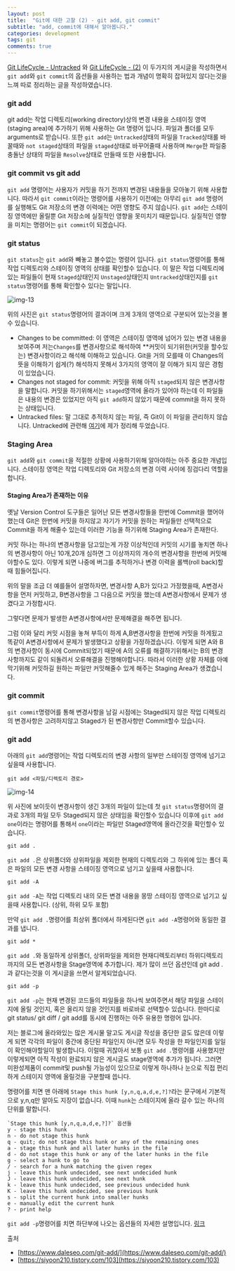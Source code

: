 ```yaml
---
layout: post
title:  "Git에 대한 고찰 (2) - git add, git commit"
subtitle: "add, commit에 대해서 알아봅니다."
categories: development
tags: git
comments: true
---
```


[Git LifeCycle - Untracked](https://wonderfulhuman.github.io/git/Git-LifeCycle/) 와 [Git LifeCycle - (2)](https://wonderfulhuman.github.io/git/Git-LifeCycle-(2)/) 이 두가지의 게시글을 작성하면서 `git add`와 `git commit`의 옵션들을 사용하는 법과 개념이 명확히 잡혀있지 않다는것을 느껴 따로 정리하는 글을 작성하였습니다.

### git add

git add는 작업 디렉토리(working directory)상의 변경 내용을 스테이징 영역(staging area)에 추가하기 위해 사용하는 Git 명령어 입니다. 파일과 폴더를 모두 arguments로 받습니다. 또한 `git add`는 `Untracked`상태의 파일을 `Tracked`상태롤 바꿀때와 `not staged`상태의 파일을 `staged`상태로 바꾸어줄때 사용하며 `Merge`한 파일중 충돌난 상태의 파일을 `Resolve`상태로 만들때 또한 사용합니다.

### git commit vs git add

`git add` 명령어는 사용자가 커밋을 하기 전까지 변경된 내용들을 모아놓기 위해 사용합니다. 따라서 `git commit`이라는 명령어를 사용하기 이전에는 아무리 `git add` 명령어를 실행해도 Git 저장소의 변경 이력에는 어떤 영향도 주지 않습니다. `git add`는 스테이징 영역에만 올릴뿐 Git 저장소에 실질적인 영향을 못미치기 때문입니다. 실질적인 영향을 미치는 명령어는 `git commit`이 되겠습니다.

### git status

`git status`는 `git add`와 빼놓고 볼수없는 명령어 입니다. `git status`명령어를 통해 작업 디렉토리와 스테이징 영역의 상태를 확인할수 있습니다. 이 말은 작업 디렉토리에 있는 파일들이 현재 `Staged`상태인지 `Unstaged`상태인지 `Untracked`상태인지를 `git status`명령어를 통해 확인할수 있다는 말입니다.

![img-13](https://user-images.githubusercontent.com/44861205/124277648-3ec00300-db80-11eb-9825-d302812f336e.png)


위의 사진은 `git status`명령어의 결과이며 크게 3개의 영역으로 구분되어 있는것을 볼수 있습니다.

-   Changes to be committed: 이 영역은 스테이징 영역에 넘어가 있는 변경 내용을 보여주며 저는`Changes`를 변경사항으로 해석하여 \*\*커밋이 되기위한(커밋을 할수있는) 변경사항이라고 해석해 이해하고 있습니다. Git을 거의 모를때 이 Changes의 뜻을 이해하기 쉽게(?) 해석하지 못해서 3가지의 영역이 잘 이해가 되지 않은 경험이 있었습니다.
-   Changes not staged for commit: 커밋을 위해 아직 `staged`되지 않은 변경사항을 말합니다. 커밋을 하기위해서는 `staged`영역에 올라가 있어야 하는데 이 파일들은 내용의 변경은 있었지만 아직 `git add`하지 않았기 때문에 commit을 하지 못하는 상태입니다.
-   Untracked files: 말 그대로 추적하지 않는 파일, 즉 Git이 이 파일을 관리하지 않습니다. Untracked에 관련해 [여기](https://wonderfulhuman.github.io/git/Git-LifeCycle/)에 제가 정리해 두었습니다.

### Staging Area

`git add`와 `git commit`을 적절한 상황에 사용하기위해 알아야하는 아주 중요한 개념입니다. 스테이징 영역은 작업 디렉토리와 Git 저장소의 변경 이력 사이에 징검다리 역할을 합니다.

#### Staging Area가 존재하는 이유

옛날 Version Control 도구들은 일어난 모든 변경사항들을 한번에 Commit을 했어야 했는데 Git은 한번에 커밋을 하지않고 자기가 커밋을 원하는 파일들만 선택적으로 Commit을 하게 해줄수 있는데 이러한 기능을 하기위해 Staging Area가 존재한다.

커밋 하나는 하나의 변경사항을 담고있는게 가장 이상적인데 커밋의 시기를 놓치면 하나의 변경사항이 아닌 10개,20개 심하면 그 이상까지의 개수의 변경사항을 한번에 커밋해야할수도 있다. 이렇게 되면 나중에 버그를 추적하거나 변경 이력을 롤백(roll back)할 때 힘들어집니다.

위의 말을 조금 더 예를들어 설명하자면, 변경사항 A,B가 있다고 가정했을때, A변경사항을 먼저 커밋하고, B변경사항을 그 다음으로 커밋을 했는데 A변경사항에서 문제가 생겼다고 가정합시다.

그렇다면 문제가 발생한 A변경사항에서만 문제해결을 해주면 됩니다.

그럼 이와 달리 커밋 시점을 놓쳐 부득이 하게 A,B변경사항을 한번에 커밋을 하게됬고 똑같이 A변경사항에서 문제가 발생했다고 상황을 가정하겠습니다. 이렇게 되면 A와 B의 변경사항이 동시에 Commit되었기 때문에 A의 오류를 해결하기위해서는 B의 변경사항까지도 같이 되돌려서 오류해결을 진행해야합니다. 따라서 이러한 상황 자체를 아예 막기위해 커밋하길 원하는 파일만 커밋해줄수 있게 해주는 Staging Area가 생겼습니다.

### git commit

`git commit`명령어를 통해 변경사항을 남길 시점에는 Staged되지 않은 작업 디렉토리의 변경사항은 고려하지않고 Staged가 된 변경사항만 Commit할수 있습니다.

### git add

아래의 `git add`명령어는 작업 디렉토리의 변경 사항의 일부만 스테이징 영역에 넘기고 싶을때 사용합니다.

```
git add <파일/디렉토리 경로>
```

![img-14](https://user-images.githubusercontent.com/44861205/124277673-47b0d480-db80-11eb-87a2-13c7c3c1c007.png)


위 사진에 보이듯이 변경사항이 생긴 3개의 파일이 있는데 첫 `git status`명령어의 결과로 3개의 파일 모두 Staged되지 않은 상태임을 확인할수 있습니다 이후에 `git add one`이라는 명령어를 통해서 `one`이라는 파일만 Staged영역에 올라간것을 확인할수 있습니다.

```
git add .
```

`git add .`은 상위폴더와 상위파일을 제외한 현재의 디렉토리와 그 하위에 있는 폴더 혹은 파일의 모든 변경 사항을 스테이징 영역으로 넘기고 싶을때 사용합니다.

```
git add -A
```

`git add -A`는 작업 디렉토리 내의 모든 변경 내용을 몽땅 스테이징 영역으로 넘기고 싶을때 사용합니다. (상위, 하위 모두 포함)

만약 `git add .`명령어를 최상위 폴더에서 하게된다면 `git add -A`명령어와 동일한 결과를 냅니다.

```
git add *
```

`git add .`와 동일하게 상위폴더, 상위파일을 제외한 현재디렉토리부터 하위디렉토리까지의 모든 변경사항을 Stage영역에 추가합니다. 제가 많이 쓰던 옵션인데 git add .과 같다는것을 이 게시글을 쓰면서 알게되었습니다.

```
git add -p
```

`git add -p`는 현재 변경된 코드들의 파일들을 하나씩 보여주면서 해당 파일을 스테이지에 올릴 것인지, 혹은 올리지 않을 것인지를 바로바로 선택할수 있습니다. 한마디로 git status/ git diff / git add를 동시에 진행하는 아주 유용한 명령어 입니다.

저는 블로그에 올라와있는 많은 게시물 말고도 게시글 작성을 중단한 글도 많은데 이렇게 되면 각각의 파일이 중간에 중단된 파일인지 아니면 모두 작성을 한 파일인지를 일일이 확인해야할일이 발생합니다. 이럴때 귀찮아서 보통 `git add .`명령어를 사용했지만 이렇게되면 아직 작성이 완료되지 않은 게시글도 stage영역에 추가가 됩니다. 그러면 미완성제품이 commit및 push될 가능성이 있으므로 이렇게 하나하나 눈으로 직접 편리하게 스테이지 영역에 올릴것을 구분할때 씁니다.

명령어를 치면 맨 아래에 `Stage this hunk [y,n,q,a,d,e,?]?`라는 문구에서 기본적으로 y,n,q만 알아도 지장이 없습니다. 이때 `hunk`는 스테이지에 올라 갈수 있는 하나의 단위를 말합니다.

```
`Stage this hunk [y,n,q,a,d,e,?]?` 옵션들
y - stage this hunk
n - do not stage this hunk
q - quit; do not stage this hunk or any of the remaining ones
a - stage this hunk and all later hunks in the file
d - do not stage this hunk or any of the later hunks in the file
g - select a hunk to go to
/ - search for a hunk matching the given regex
j - leave this hunk undecided, see next undecided hunk
J - leave this hunk undecided, see next hunk
k - leave this hunk undecided, see previous undecided hunk
K - leave this hunk undecided, see previous hunk
s - split the current hunk into smaller hunks
e - manually edit the current hunk
? - print help
```

`git add -p`명령어를 치면 하단부에 나오는 옵션들의 자세한 설명입니다. [링크](https://git-scm.com/docs/git-add)

출처

-   [https://www.daleseo.com/git-add/](https://www.daleseo.com/git-add/)
-   [https://siyoon210.tistory.com/103](https://siyoon210.tistory.com/103)